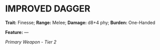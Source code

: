 # IMPROVED DAGGER

**Trait:** Finesse; **Range:** Melee; **Damage:** d8+4 phy; **Burden:** One-Handed

**Feature:** —

*Primary Weapon - Tier 2*
